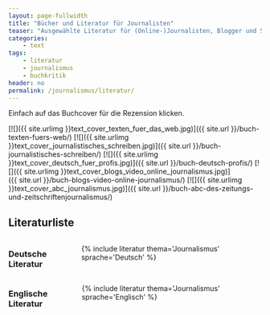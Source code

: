 ```yaml
---
layout: page-fullwidth
title: "Bücher und Literatur für Journalisten"
teaser: "Ausgewählte Literatur für (Online-)Journalisten, Blogger und Schreiber. Die Bücher beschäftigen sich mit Schreibtechniken, Darstellungsformen, der Recherche und Web-Technik."
categories:
    - text
tags:
    - literatur
    - journalismus
    - buchkritik
header: no
permalink: /journalismus/literatur/
---
```

<div class="alert-box info radius">Einfach auf das Buchcover für die Rezension klicken.</div>


[![]({{ site.urlimg }}text_cover_texten_fuer_das_web.jpg)]({{ site.url }}/buch-texten-fuers-web/)
[![]({{ site.urlimg }}text_cover_journalistisches_schreiben.jpg)]({{ site.url }}/buch-journalistisches-schreiben/)
[![]({{ site.urlimg }}text_cover_deutsch_fuer_profis.jpg)]({{ site.url }}/buch-deutsch-profis/)
[![]({{ site.urlimg }}text_cover_blogs_video_online_journalismus.jpg)]({{ site.url }}/buch-blogs-video-online-journalismus/)
[![]({{ site.urlimg }}text_cover_abc_journalismus.jpg)]({{ site.url }}/buch-abc-des-zeitungs-und-zeitschriftenjournalismus/)



## Literaturliste


<div class="row">
<div class="small-6 columns" markdown="1">

### Deutsche Literatur

{% include literatur thema='Journalismus' sprache='Deutsch' %}


</div><!-- /.small-6.columns -->
<div class="small-6 columns" markdown="1">

### Englische Literatur

{% include literatur thema='Journalismus' sprache='Englisch' %}


</div><!-- /.small-6.columns -->
</div><!-- /.row -->